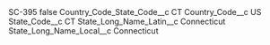 <?xml version="1.0" encoding="UTF-8"?>
<CustomMetadata xmlns="http://soap.sforce.com/2006/04/metadata" xmlns:xsi="http://www.w3.org/2001/XMLSchema-instance" xmlns:xsd="http://www.w3.org/2001/XMLSchema">
    <label>SC-395</label>
    <protected>false</protected>
    <values>
        <field>Country_Code_State_Code__c</field>
        <value xsi:type="xsd:string">CT</value>
    </values>
    <values>
        <field>Country_Code__c</field>
        <value xsi:type="xsd:string">US</value>
    </values>
    <values>
        <field>State_Code__c</field>
        <value xsi:type="xsd:string">CT</value>
    </values>
    <values>
        <field>State_Long_Name_Latin__c</field>
        <value xsi:type="xsd:string">Connecticut</value>
    </values>
    <values>
        <field>State_Long_Name_Local__c</field>
        <value xsi:type="xsd:string">Connecticut</value>
    </values>
</CustomMetadata>
